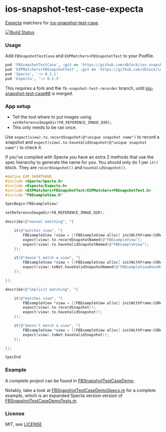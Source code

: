 ios-snapshot-test-case-expecta
==============================

[Expecta](https://github.com/specta/expecta) matchers for [ios-snapshot-test-case](https://github.com/facebook/ios-snapshot-test-case).

[![Build Status](https://travis-ci.org/dblock/ios-snapshot-test-case-expecta.png)](https://travis-ci.org/dblock/ios-snapshot-test-case-expecta)

### Usage

Add `FBSnapshotTestCase` and `EXPMatchers+FBSnapshotTest` to your Podfile.

``` ruby
pod 'FBSnapshotTestCase', :git => 'https://github.com/dblock/ios-snapshot-test-case', :branch => 'fb-snapshot-test-recorder'
pod 'EXPMatchers+FBSnapshotTest', :git => 'https://github.com/dblock/ios-snapshot-test-case-expecta'
pod 'Specta', '~> 0.2.1'
pod 'Expecta', '~> 0.2.3'
```

This requires a fork and the `fb-snapshot-test-recorder` branch, until [ios-snapshot-test-case#8](https://github.com/facebook/ios-snapshot-test-case/pull/8) is merged.

### App setup

* Tell the tool where to put images using `setReferenceImageDir(FB_REFERENCE_IMAGE_DIR);`
* This only needs to be ran once.

Use `expect(view).to.recordSnapshot(@"unique snapshot name")` to record a snapshot and `expect(view).to.haveValidSnapshot(@"unique snapshot name")` to check it.

If you've compiled with Specta you have an extra 2 methods that use the spec hierarchy to generate the name for you. You should only do 1 per `it()` block. They are `recordSnapshot()` and `haveValidSnapshot()`.

``` ObjectiveC
#define EXP_SHORTHAND
#include <Specta/Specta.h>
#include <Expecta/Expecta.h>
#include <EXPMatchers+FBSnapshotTest/EXPMatchers+FBSnapshotTest.h>
#include "FBExampleView.h"

SpecBegin(FBExampleView)

setReferenceImageDir(FB_REFERENCE_IMAGE_DIR);

describe(@"manual matching", ^{

    it(@"matches view", ^{
        FBExampleView *view = [[FBExampleView alloc] initWithFrame:CGRectMake(0, 0, 64, 64)];
        expect(view).to.recordSnapshotNamed(@"FBExampleView");
        expect(view).to.haveValidSnapshotNamed(@"FBExampleView");
    });

    it(@"doesn't match a view", ^{
        FBExampleView *view = [[FBExampleView alloc] initWithFrame:CGRectMake(0, 0, 64, 64)];
        expect(view).toNot.haveValidSnapshotNamed(@"FBExampleViewDoesNotExist");
    });

});

describe(@"implicit matching", ^{

    it(@"matches view", ^{
        FBExampleView *view = [[FBExampleView alloc] initWithFrame:CGRectMake(0, 0, 64, 64)];
        expect(view).to.recordSnapshot();
        expect(view).to.haveValidSnapshot();
    });

    it(@"doesn't match a view", ^{
        FBExampleView *view = [[FBExampleView alloc] initWithFrame:CGRectMake(0, 0, 64, 64)];
        expect(view).toNot.haveValidSnapshot();
    });

});

SpecEnd
```

### Example

A complete project can be found in [FBSnapshotTestCaseDemo](FBSnapshotTestCaseDemo).

Notably, take a look at [FBSnapshotTestCaseDemoSpecs.m](FBSnapshotTestCaseDemo/FBSnapshotTestCaseDemoTests/FBSnapshotTestCaseDemoSpecs.m) for a complete example, which is an expanded Specta version version of [FBSnapshotTestCaseDemoTests.m](https://github.com/facebook/ios-snapshot-test-case/blob/master/FBSnapshotTestCaseDemo/FBSnapshotTestCaseDemoTests/FBSnapshotTestCaseDemoTests.m).

### License

MIT, see [LICENSE](LICENSE.md)
